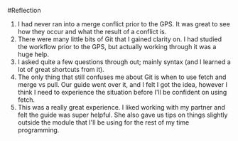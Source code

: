 #Reflection
1. I had never ran into a merge conflict prior to the GPS. It was great to see how they occur and what the result of a conflict is.
2. There were many little bits of Git that I gained clarity on. I had studied the workflow prior to the GPS, but actually working through it was a huge help.
3. I asked quite a few questions through out; mainly syntax (and I learned a lot of great shortcuts from it).
4. The only thing that still confuses me about Git is when to use fetch and merge vs pull. Our guide went over it, and I felt I got the idea, however I think I need to experience the situation before I'll be confident on using fetch.
5. This was a really great experience. I liked working with my partner and felt the guide was super helpful. She also gave us tips on things slightly outside the module that I'll be using for the rest of my time programming.
